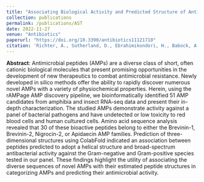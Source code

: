 ```yaml
---
title: "Associating Biological Activity and Predicted Structure of Antimicrobial Peptides from Amphibians and Insects"
collection: publications
permalink: /publications/AST
date: 2022-11-27
venue: "Antibiotics"
paperurl: "https://doi.org/10.3390/antibiotics11121710"
citation: 'Richter, A., Sutherland, D., Ebrahimikondori, H., Babock, A., Louie, N., Li, C., Coombe, L., Lin, D., Warren, R.L., Yanai, A., Kotkoff, M., Helbing, C.C., Hof, F., Hoang, L.M.N., & Birol, I. (2022). &quot;Associating Biological Activity and Predicted Structure of Antimicrobial Peptides from Amphibians and Insects.&quot; <i>Antibiotics</i> 11(12):1710.'
---
```


**Abstract**: Antimicrobial peptides (AMPs) are a diverse class of short, often cationic biological molecules that present promising opportunities in the development of new therapeutics to combat antimicrobial resistance. Newly developed in silico methods offer the ability to rapidly discover numerous novel AMPs with a variety of physiochemical properties. Herein, using the rAMPage AMP discovery pipeline, we bioinformatically identified 51 AMP candidates from amphibia and insect RNA-seq data and present their in-depth characterization. The studied AMPs demonstrate activity against a panel of bacterial pathogens and have undetected or low toxicity to red blood cells and human cultured cells. Amino acid sequence analysis revealed that 30 of these bioactive peptides belong to either the Brevinin-1, Brevinin-2, Nigrocin-2, or Apidaecin AMP families. Prediction of three-dimensional structures using ColabFold indicated an association between peptides predicted to adopt a helical structure and broad-spectrum antibacterial activity against the Gram-negative and Gram-positive species tested in our panel. These findings highlight the utility of associating the diverse sequences of novel AMPs with their estimated peptide structures in categorizing AMPs and predicting their antimicrobial activity.